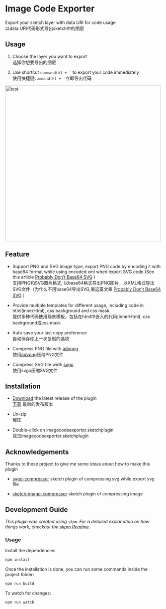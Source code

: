 # Image Code Exporter
Export your sketch layer with data URI for code usage<br>
以data URI代码形式导出sketch中的图层


## Usage
1. Choose the layer you want to export<br>
   选择你想要导出的图层

2. Use shortcut ``` command(⌘) + ` ``` to export your code immediately<br>
    使用快捷键``` command(⌘) + ` ```立即导出代码

<img src="/doc/img/main.png" alt="test" width="500">


## Feature
- Support PNG and SVG image type, export PNG code by encoding it with base64 format while using encoded xml when export SVG code.(See this article [Probably Don’t Base64 SVG](https://css-tricks.com/probably-dont-base64-svg/) )<br>
  支持PNG和SVG图片格式, 以base64格式导出PNG图片，以XML格式导出SVG文件（为什么不用base64导出SVG,看这篇文章 [Probably Don’t Base64 SVG](https://css-tricks.com/probably-dont-base64-svg/) ）

- Provide multiple templates for different usage, including code in html(innerHtml), css background and css mask.<br>
  提供多种代码使用场景模板，包括在html中嵌入的代码(innerHtml),
  css background或css mask

- Auto save your last copy preference <br>
  自动保存你上一次复制的选项

- Compress PNG file with [advpng](https://github.com/amadvance/advancecomp)<br>
  使用[advpng](https://github.com/amadvance/advancecomp)压缩PNG文件

- Compress SVG file widh [svgo](https://github.com/svg/svgo)<br>
  使用svgo压缩SVG文件

## Installation

- [Download](../../releases/latest/download/imagecodeexporter.sketchplugin.zip) the latest release of the plugin<br>
  [下载](../../releases/latest/download/imagecodeexporter.sketchplugin.zip) 最新的发布版本

- Un-zip<br>
  解压

- Double-click on imagecodeexporter.sketchplugin<br>
  双击imagecodeexporter.sketchplugin

## Acknowledgements
Thanks to these project to give me some ideas about how to make this plugin
- [svgo-compressor](https://github.com/BohemianCoding/svgo-compressor)
sketch plugin of compressing svg while export svg file

- [sketch-image-compressor](https://github.com/BohemianCoding/sketch-image-compressor) sketch plugin of compressing image



## Development Guide

_This plugin was created using `skpm`. For a detailed explanation on how things work, checkout the [skpm Readme](https://github.com/skpm/skpm/blob/master/README.md)._

### Usage

Install the dependencies

```bash
npm install
```

Once the installation is done, you can run some commands inside the project folder:

```bash
npm run build
```

To watch for changes:

```bash
npm run watch
```
